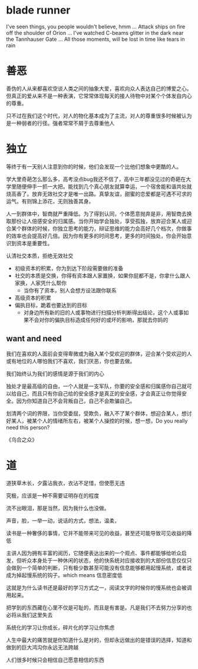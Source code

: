 # blade runner

I've seen things, you people wouldn't believe, hmm ... Attack ships on fire off the shoulder of Orion ... I've watched C-beams glitter in the dark near the Tannhauser Gate ... All those moments, will be lost in time like tears in rain

# 善恶

善伪的人从来都喜欢空谈人类之间的抽象大爱，喜欢向众人表达自己的博爱之心。但真正的爱从来不是一种表演，它常常体现每天的接人待物中对某个个体发自内心的尊重。

只不过在我们这个时代，对人的物化基本成为了主流，对人的尊重很多时候被认为是一种弱者的行径。强者常常不屑于去尊重他人


# 独立

等终于有一天别人注意到你的时候，他们会发现一个比他们想象中更酷的人。

学大里奇葩怎么那么多，高考没点bug我还不信了，高中三年都没见过的奇葩在大学里随便伸手一抓一大把。能找到几个真心朋友就算幸运，一个宿舍能和谐共处就烧高香了。放弃无效社交才是唯一出路。真挚友谊，甜蜜的恋爱都是可遇不可求的运气。有则锦上添花，无则独善其身。

人一到群体中，智商就严重降低。为了得到认同，个体愿意抛弃是非，用智商去换取那份让人倍感安全的归属感。当你开始学会独处，享受孤独，放弃迎合某人或迎合某个群体的时候，你独立思考的能力，辩证思维的能力会高好几个档次，你做事的效率也会提高好几倍。因为你有更多的时间思考，更多的时间独处，你会开始意识到资本是重要性。

认清社交本质，拒绝无效社交

- 初级资本的积累，你为到达下阶段需要做的准备
- 社交的本质是交换，你得有资本跟人家置换，如果你屁都不是，你拿什么跟人家换，人家凭什么帮你
    * 当你有了资本，别人会想方设法跟你联系
- 高级资本的积累
- 偏执目标，跪着也要达到的目标
    * 对身边所有新的旧的人或事物进行扫描分析判断得出结论，这个人或事如果不会对你的偏执目标造成任何好的或坏的影响，那就去你妈的

## want and need

我们在喜欢的人面前会变得卑微或为融入某个受欢迎的群体，迎合某个受欢迎的人或有地位的人哪怕我们不喜欢，我们厌恶，你也要去做。

我们始终认为我们的感情是源于我们的内心

独处才是最高级的自由，一个人就是一支军队，你要的安全感和归属感你自己就可以给自己，而且只有你自己给的安全感才是真正的安全感，才会真正让你觉得安全。因为你知道自己不会背叛自己，自己不会欺骗自己。

划清两个词的界限，当你受委屈，受欺负，融入不了某个群体，想迎合某人，想讨好某人，被某个人的情绪所左右，被某个人操控的时候，想一想，Do you really need this person?


《乌合之众》


# 道

道狭草木长，夕露沾我衣，衣沾不足惜，但使愿无违

究极，应该是一种不需要证明存在的程度

流不出眼泪，那是当然，因为我什么也没做。

声音，脸，一举一动，说话的方式，想法，温柔，

读书是一种奢侈的事情，它并不能带来可见的收益，甚至还可能导致可见收益的降低

主讲人因为拥有丰富的阅历，它随便表达出来的一个观点、事件都能够给听众启发，但听众本身处于一种休闲的状态，他的快系统对应接收到的大部份信息仅仅只会做到一个简单的判断，只有极少数甚至可能没有信息能够都用起慢系统，或者说成为掉起慢系统的钩子。which means 信息密度低

这就是为什么读书还是最好的学习方式之一，阅读文字的时候你的慢系统也会被调用起来。

把学到的东西藏在心里不仅是可耻的，而且是有害是。凡是我们不去努力分享的也必将从我们这里失去

系统化的学习让你成长，碎片化的学习让你焦虑

人生中最大的痛苦就是你知道什么是对的，但却永远做出的是错误的选择，知道和做到的巨大鸿沟你永远无法跨越

人们很多时候只会相信自己愿意相信的东西




